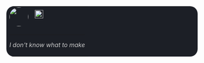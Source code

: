 <div align="center">
  <table width="500" style="background-color: #1c1f26; border-radius: 20px; border: none;" cellspacing="0" cellpadding="10">
    <tr>
      <td align="left" valign="middle" colspan="2" style="border: none;">
        <img src="https://i.pinimg.com/736x/a2/76/f2/a276f2e86c82eac6227288e19822cd75.jpg" width="50" style="border-radius: 50%; vertical-align: middle;" />
        &nbsp;&nbsp;
        <img src="https://cdn.discordapp.com/badge-icons/6f3c1ba2f03b4507b3020ff7f7c9f0ac.png" width="22" title="Discord Developer Badge" />
      </td>
    </tr>
    <tr>
      <td colspan="2" style="border: none;">
        <hr color="#333" />
        <p align="left" style="color: #ccc;"><i>I don't know what to make</i></p>
      </td>
    </tr>
  </table>
</div>
